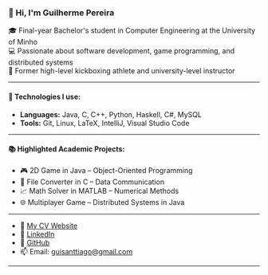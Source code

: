 ### 👋 Hi, I'm Guilherme Pereira

🎓 Final-year Bachelor's student in Computer Engineering at the University of Minho  
💻 Passionate about software development, game programming, and distributed systems  
🥋 Former high-level kickboxing athlete and university-level instructor

---

#### 🚀 Technologies I use:
- **Languages:** Java, C, C++, Python, Haskell, C#, MySQL
- **Tools:** Git, Linux, LaTeX, IntelliJ, Visual Studio Code

---

#### 📚 Highlighted Academic Projects:
- 🎮 2D Game in Java – Object-Oriented Programming
- 🔄 File Converter in C – Data Communication
- 📈 Math Solver in MATLAB – Numerical Methods
- 🌐 Multiplayer Game – Distributed Systems in Java

---
- 🔗 [My CV Website](https://90baljeet.github.io/CV/)
- 🔗 [LinkedIn](www.linkedin.com/in/guilhermepereira90)
- 💼 [GitHub](https://github.com/90Baljeet)
- 📫 Email: guisanttiago@gmail.com

---

